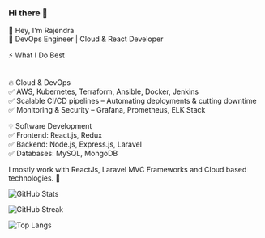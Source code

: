 ### Hi there 👋 
 👋 Hey, I'm Rajendra <br>
🚀 DevOps Engineer | Cloud & React Developer 

⚡ What I Do Best <br><br>

🔥 Cloud & DevOps <br>
✅ AWS, Kubernetes, Terraform, Ansible, Docker, Jenkins <br>
✅ Scalable CI/CD pipelines – Automating deployments & cutting downtime <br>
✅ Monitoring & Security – Grafana, Prometheus, ELK Stack  



💡 Software Development  <br>
✅ Frontend: React.js, Redux <br>
✅ Backend: Node.js, Express.js, Laravel <br>
✅ Databases: MySQL, MongoDB
 
I mostly work with ReactJs, Laravel MVC Frameworks and Cloud based technologies. 🚀

![GitHub Stats](https://github-readme-stats.vercel.app/api?username=rajendrakmr&theme=chartreuse-dark&hide_border=true&include_all_commits=true&count_private=true)

![GitHub Streak](https://github-readme-streak-stats.herokuapp.com/?user=rajendrakmr&theme=chartreuse-dark&hide_border=true)

![Top Langs](https://github-readme-stats.vercel.app/api/top-langs/?username=rajendrakmr&theme=chartreuse-dark&hide_border=true&include_all_commits=true&count_private=true&layout=compact)



 
 
